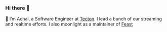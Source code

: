 ### Hi there 👋

🔭 I’m Achal, a Software Engineer at [Tecton](https://www.tecton.ai/). I lead a bunch of our streaming and realtime efforts. I also moonlight as a maintainer of [Feast](https://feast.dev/)

<!--
**achals/achals** is a ✨ _special_ ✨ repository because its `README.md` (this file) appears on your GitHub profile.

Here are some ideas to get you started:

- 🔭 I’m currently working on ...
- 🌱 I’m currently learning ...
- 👯 I’m looking to collaborate on ...
- 🤔 I’m looking for help with ...
- 💬 Ask me about ...
- 📫 How to reach me: ...
- 😄 Pronouns: ...
- ⚡ Fun fact: ...
-->
